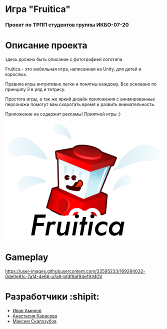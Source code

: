 # Игра "Fruitica" 
### Проект по ТРПП студентов группы ИКБО-07-20
# Описание проекта
  здесь должно быть описание с фотографией логотипа
  
  Fruitica - это мобильная игра, написанная на Unity, для детей и взрослых.
  
  Правила игры интуитивно легки и понятны каждому. Все основано по принципу 3 в ряд и тетрису. 
  
  Простота игры, а так же яркий дизайн приложения с анимированные персонажи помогут вам скоротать время и развить внимательность.
  
  Приложение не содержит рекламы! Приятной игры :)
  
  ![](https://github.com/Stulk3/Fruitica/blob/main/Assets/Sprites/UI/logo.png?raw=true)
 

# Gameplay
https://user-images.githubusercontent.com/33595233/169284032-0de0e81c-7a14-4e66-a7a9-bfdf9af94e19.MOV


# Разработчики :shipit:
+ [Иван Аминов](https://github.com/Stulk3)
+ [Анастасия Карасева](https://github.com/karasik0401)
+ [Максим Скалозубов](https://github.com/mmjax)



